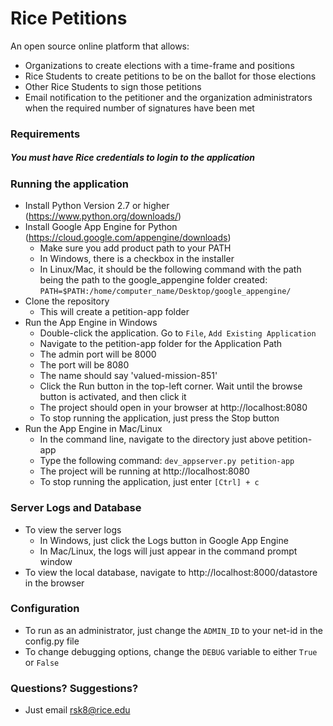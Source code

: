 # Rice Petitions
An open source online platform that allows:
* Organizations to create elections with a time-frame and positions
* Rice Students to create petitions to be on the ballot for those elections
* Other Rice Students to sign those petitions
* Email notification to the petitioner and the organization administrators when the required number of signatures have been met
### Requirements
##### You must have Rice credentials to login to the application
### Running the application
* Install Python Version 2.7 or higher (https://www.python.org/downloads/)
* Install Google App Engine for Python (https://cloud.google.com/appengine/downloads)
    + Make sure you add product path to your PATH
    + In Windows, there is a checkbox in the installer
    + In Linux/Mac, it should be the following command with the path being the path to the google_appengine folder created: `PATH=$PATH:/home/computer_name/Desktop/google_appengine/`
* Clone the repository
    + This will create a petition-app folder
* Run the App Engine in Windows
    + Double-click the application. Go to `File`, `Add Existing Application`
    + Navigate to the petition-app folder for the Application Path
    + The admin port will be 8000
    + The port will be 8080
    + The name should say 'valued-mission-851'
    + Click the Run button in the top-left corner. Wait until the browse button is activated, and then click it
    + The project should open in your browser at http://localhost:8080
    + To stop running the application, just press the Stop button
* Run the App Engine in Mac/Linux
    + In the command line, navigate to the directory just above petition-app
    + Type the following command: `dev_appserver.py petition-app`
    + The project will be running at http://localhost:8080
    + To stop running the application, just enter `[Ctrl] + c`
### Server Logs and Database
* To view the server logs
    + In Windows, just click the Logs button in Google App Engine
    + In Mac/Linux, the logs will just appear in the command prompt window
* To view the local database, navigate to http://localhost:8000/datastore in the browser
### Configuration
* To run as an administrator, just change the `ADMIN_ID` to your net-id in the config.py file
* To change debugging options, change the `DEBUG` variable to either `True` or `False`
### Questions? Suggestions?
* Just email rsk8@rice.edu



